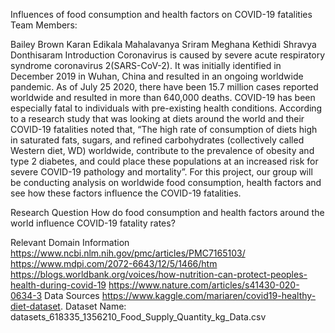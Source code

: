 Influences of food consumption and health factors on COVID-19 fatalities
Team Members:

Bailey Brown
Karan Edikala
Mahalavanya Sriram
Meghana Kethidi
Shravya Donthisaram
Introduction
Coronavirus is caused by severe acute respiratory syndrome coronavirus 2(SARS-CoV-2). It was initially identified in December 2019 in Wuhan, China and resulted in an ongoing worldwide pandemic. As of July 25 2020, there have been 15.7 million cases reported worldwide and resulted in more than 640,000 deaths. COVID-19 has been especially fatal to individuals with pre-existing health conditions. According to a research study that was looking at diets around the world and their COVID-19 fatalities noted that, “The high rate of consumption of diets high in saturated fats, sugars, and refined carbohydrates (collectively called Western diet, WD) worldwide, contribute to the prevalence of obesity and type 2 diabetes, and could place these populations at an increased risk for severe COVID-19 pathology and mortality”. For this project, our group will be conducting analysis on worldwide food consumption, health factors and see how these factors influence the COVID-19 fatalities.

Research Question
How do food consumption and health factors around the world influence COVID-19 fatality rates?

Relevant Domain Information
https://www.ncbi.nlm.nih.gov/pmc/articles/PMC7165103/
https://www.mdpi.com/2072-6643/12/5/1466/htm
https://blogs.worldbank.org/voices/how-nutrition-can-protect-peoples-health-during-covid-19
https://www.nature.com/articles/s41430-020-0634-3
Data Sources
https://www.kaggle.com/mariaren/covid19-healthy-diet-dataset.
Dataset Name: datasets_618335_1356210_Food_Supply_Quantity_kg_Data.csv